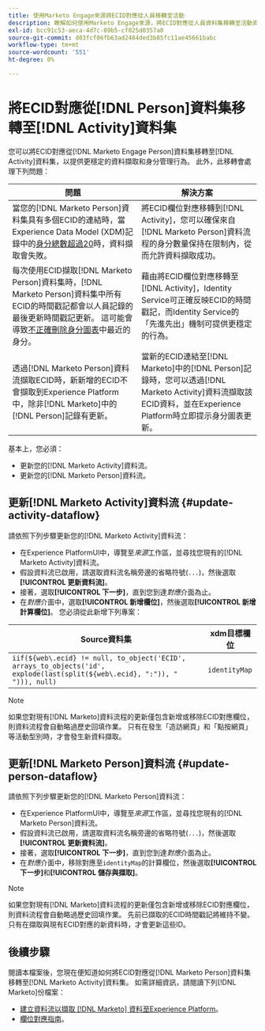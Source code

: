 ```yaml
---
title: 使用Marketo Engage來源將ECID對應從人員移轉至活動
description: 瞭解如何使用Marketo Engage來源，將ECID對應從人員資料集移轉至活動資料集。
exl-id: bcc91c53-aeca-4d7c-89b5-cf025d0357a0
source-git-commit: d03fcf06fb63ad2484ded3b85fc11ae45661babc
workflow-type: tm+mt
source-wordcount: '551'
ht-degree: 0%

---
```


# 將ECID對應從[!DNL Person]資料集移轉至[!DNL Activity]資料集

您可以將ECID對應從[!DNL Marketo Engage Person]資料集移轉至[!DNL Activity]資料集，以提供更穩定的資料擷取和身分管理行為。 此外，此移轉會處理下列問題：

| 問題 | 解決方案 |
| --- | --- |
| 當您的[!DNL Marketo Person]資料集具有多個ECID的連結時，當Experience Data Model (XDM)記錄中的[身分總數超過20](../../../../identity-service/guardrails.md)時，資料擷取會失敗。 | 將ECID欄位對應移轉到[!DNL Activity]，您可以確保來自[!DNL Marketo Person]資料流程的身分數量保持在限制內，從而允許資料擷取成功。 |
| 每次使用ECID擷取[!DNL Marketo Person]資料集時，[!DNL Marketo Person]資料集中所有ECID的時間戳記都會以人員記錄的最後更新時間戳記更新。 這可能會導致[不正確刪除身分圖表](../../../../identity-service/guardrails.md#understanding-the-deletion-logic-when-an-identity-graph-at-capacity-is-updated)中最近的身分。 | 藉由將ECID欄位對應移轉至[!DNL Activity]，Identity Service可正確反映ECID的時間戳記，而Identity Service的「先進先出」機制可提供更穩定的行為。 |
| 透過[!DNL Marketo Person]資料流擷取ECID時，新新增的ECID不會擷取到Experience Platform中，除非[!DNL Marketo]中的[!DNL Person]記錄有更新。 | 當新的ECID連結至[!DNL Marketo]中的[!DNL Person]記錄時，您可以透過[!DNL Marketo Activity]資料流擷取該ECID資料，並在Experience Platform時立即提示身分圖表更新。 |

基本上，您必須：

* 更新您的[!DNL Marketo Activity]資料流。
* 更新您的[!DNL Marketo Person]資料流。

## 更新[!DNL Marketo Activity]資料流 {#update-activity-dataflow}

請依照下列步驟更新您的[!DNL Marketo Activity]資料流：

* 在Experience PlatformUI中，導覽至&#x200B;*來源*&#x200B;工作區，並尋找您現有的[!DNL Marketo Activity]資料流。
* 假設資料流已啟用，請選取資料流名稱旁邊的省略符號(`...`)，然後選取&#x200B;**[!UICONTROL 更新資料流]**。
* 接著，選取&#x200B;**[!UICONTROL 下一步]**，直到您到達&#x200B;*對應*&#x200B;介面為止。
* 在&#x200B;*對應*&#x200B;介面中，選取&#x200B;**[!UICONTROL 新增欄位]**，然後選取&#x200B;**[!UICONTROL 新增計算欄位]**。 您必須從此新增下列專案：

| Source資料集 | xdm目標欄位 |
| --- | --- |
| `iif(${web\.ecid} != null, to_object('ECID', arrays_to_objects('id', explode(last(split(${web\.ecid}, ":")), " "))), null)` | `identityMap` |

>[!NOTE]
>
>如果您對現有[!DNL Marketo]資料流程的更新僅包含新增或移除ECID對應欄位，則資料流程會自動略過歷史回填作業。 只有在發生「造訪網頁」和「點按網頁」等活動型別時，才會發生新資料擷取。

## 更新[!DNL Marketo Person]資料流 {#update-person-dataflow}

請依照下列步驟更新您的[!DNL Marketo Person]資料流：

* 在Experience PlatformUI中，導覽至&#x200B;*來源*&#x200B;工作區，並尋找您現有的[!DNL Marketo Person]資料流。
* 假設資料流已啟用，請選取資料流名稱旁邊的省略符號(`...`)，然後選取&#x200B;**[!UICONTROL 更新資料流]**。
* 接著，選取&#x200B;**[!UICONTROL 下一步]**，直到您到達&#x200B;*對應*&#x200B;介面為止。
* 在&#x200B;*對應*&#x200B;介面中，移除對應至`identityMap`的計算欄位，然後選取&#x200B;**[!UICONTROL 下一步]**&#x200B;和&#x200B;**[!UICONTROL 儲存與擷取]**。

>[!NOTE]
>
>如果您對現有[!DNL Marketo]資料流程的更新僅包含新增或移除ECID對應欄位，則資料流程會自動略過歷史回填作業。 先前已擷取的ECID時間戳記將維持不變。 只有在擷取與現有ECID對應的新資料時，才會更新這些ID。

## 後續步驟

閱讀本檔案後，您現在便知道如何將ECID對應從[!DNL Marketo Person]資料集移轉至[!DNL Marketo Activity]資料集。 如需詳細資訊，請閱讀下列[!DNL Marketo]份檔案：

* [建立資料流以擷取 [!DNL Marketo] 資料至Experience Platform](../../../tutorials/ui/create/adobe-applications/marketo.md)。
* [欄位對應指南](../mapping/marketo.md)。
